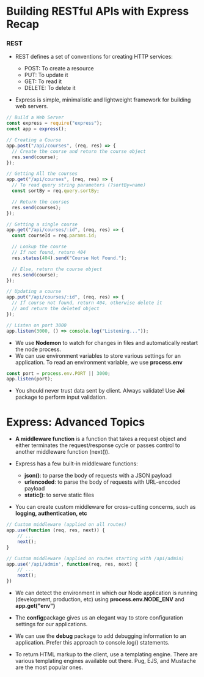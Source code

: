 # Building RESTful APIs with Express Recap

### REST

- REST defines a set of conventions for creating HTTP services:

  - POST: To create a resource
  - PUT: To update it
  - GET: To read it
  - DELETE: To delete it

- Express is simple, minimalistic and lightweight framework for building web servers.

```javascript
// Build a Web Server
const express = require("express");
const app = express();

// Creating a Course
app.post("/api/courses", (req, res) => {
  // Create the course and return the course object
  res.send(course);
});

// Getting All the courses
app.get("/api/courses", (req, res) => {
  // To read query string parameters (?sortBy=name)
  const sortBy = req.query.sortBy;

  // Return the courses
  res.send(courses);
});

// Getting a single course
app.get("/api/courses/:id", (req, res) => {
  const courseId = req.params.id;

  // Lookup the course
  // If not found, return 404
  res.status(404).send("Course Not Found.");

  // Else, return the course object
  res.send(course);
});

// Updating a course
app.put("/api/courses/:id", (req, res) => {
  // If course not found, return 404, otherwise delete it
  // and return the deleted object
});

// Listen on port 3000
app.listen(3000, () => console.log("Listening..."));
```

- We use <b>Nodemon</b> to watch for changes in files and automatically restart the node process.
- We can use environment variables to store various settings for an application. To read an environment variable, we use <b>process.env</b>

```javascript
const port = process.env.PORT || 3000;
app.listen(port);
```

- You should never trust data sent by client. Always validate! Use <b>Joi</b> package to perform input validation.

# Express: Advanced Topics

- <b>A middleware function</b> is a function that takes a request object and either terminates the request/response cycle or passes control to another middleware function (next()).

- Express has a few built-in middleware functions:

  - <b>json()</b>: to parse the body of requests with a JSON payload
  - <b>urlencoded</b>: to parse the body of requests with URL-encoded payload
  - <b>static()</b>: to serve static files

- You can create custom middleware for cross-cutting concerns, such as <b>logging, authentication, etc</b>

```javascript
// Custom middleware (applied on all routes)
app.use(function (req, res, next)) {
    // ...
    next();
}

// Custom middleware (applied on routes starting with /api/admin)
app.use('/api/admin', function(req, res, next) {
    // ...
    next();
})
```

- We can detect the environment in which our Node application is running (development, production, etc) using **process.env.NODE_ENV** and **app.get("env")**

- The <b>config</b>package gives us an elegant way to store configuration settings for our applications.
- We can use the <b>debug</b> package to add debugging information to an application. Prefer this approach to console.log() statements.
- To return HTML markup to the client, use a templating engine. There are various templating engines available out there. Pug, EJS, and Mustache are the most popular ones.
